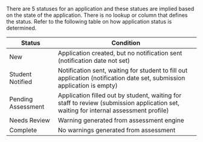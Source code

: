 There are 5 statuses for an application and these statues are implied based on the state of the application. There is no lookup or column that defines the status. Refer to the following table on how application status is determined.

| Status             | Condition                                                                                                                            |
| ------------------ | ------------------------------------------------------------------------------------------------------------------------------------ |
| New                | Application created, but no notification sent (notification date not set)                                                            |
| Student Notified   | Notification sent, waiting for student to fill out application (notification date set, submission application is empty)              |
| Pending Assessment | Application filled out by student, waiting for staff to review (submission application set, waiting for internal assessment profile) |
| Needs Review       | Warning generated from assessment engine                                                                                             |
| Complete           | No warnings generated from assessment                                                                                                |
